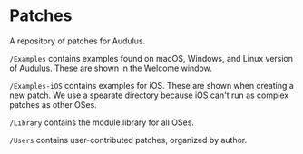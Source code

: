 # Patches

A repository of patches for Audulus.

`/Examples` contains examples found on macOS, Windows, and Linux version of Audulus. These are shown in the Welcome window.

`/Examples-iOS` contains examples for iOS. These are shown when creating a new patch. We use a spearate directory because iOS can't run as complex patches as other OSes.

`/Library` contains the module library for all OSes.

`/Users` contains user-contributed patches, organized by author.
